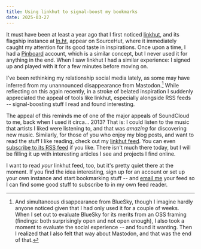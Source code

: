 ```yaml
---
title: Using linkhut to signal-boost my bookmarks
date: 2025-03-27
---
```


It must have been at least a year ago that I first noticed [linkhut], and its
flagship instance at [ln.ht], appear on SourceHut, where it immediately caught
my attention for its good taste in inspirations. Once upon a time, I had a
[Pinboard] account, which is a similar concept, but I never used it for anything
in the end. When I saw linkhut I had a similar experience: I signed up and
played with it for a few minutes before moving on.

[linkhut]: https://linkhut.org/
[ln.ht]: https://ln.ht
[Pinboard]: https://pinboard.in/

I've been rethinking my relationship social media lately, as some may have
inferred from my unannounced disappearance from Mastodon.[^1] While reflecting
on this again recently, in a stroke of belated inspiration I suddenly
appreciated the appeal of tools like linkhut, especially alongside RSS feeds --
signal-boosting stuff I read and found interesting.

[^1]: And simultaneous disappearance from BlueSky, though I imagine hardly
    anyone noticed given that I had only used it for a couple of weeks. When I
    set out to evaluate BlueSky for its merits from an OSS framing (findings:
    both surprisingly open and not open enough), I also took a moment to
    evaluate the social experience -- and found it wanting. Then I realized that
    I also felt that way about Mastodon, and that was the end of that.

The appeal of this reminds me of one of the major appeals of SoundCloud to me,
back when I used it circa... 2013? That is: I could listen to the music that
artists I liked were listening to, and that was *amazing* for discovering new
music. Similarly, for those of you who enjoy my blog posts, and want to read the
stuff I like reading, check out my [linkhut feed]. You can even [subscribe to
its RSS feed][rss] if you like. There isn't much there today, but I will be
filling it up with interesting articles I see and projects I find online.

[linkhut feed]: https://ln.ht/~ddevault
[rss]: https://ln.ht/_/feed/~ddevault

I want to read *your* linkhut feed, too, but it's pretty quiet there at the
moment. If you find the idea interesting, sign up for an account or set up your
own instance and start bookmarking stuff -- and [email me] your feed so I can
find some good stuff to subscribe to in my own feed reader.

[email me]: mailto:sir@cmpwn.com
